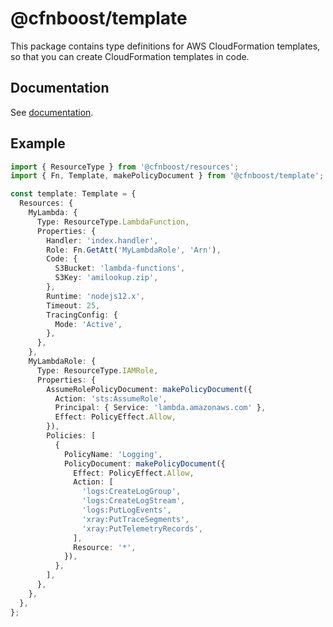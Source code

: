 # @cfnboost/template

This package contains type definitions for AWS CloudFormation templates, so that you can create CloudFormation templates in code.

## Documentation

See [documentation](https://cfnboost.github.io/template/).

## Example

```typescript
import { ResourceType } from '@cfnboost/resources';
import { Fn, Template, makePolicyDocument } from '@cfnboost/template';

const template: Template = {
  Resources: {
    MyLambda: {
      Type: ResourceType.LambdaFunction,
      Properties: {
        Handler: 'index.handler',
        Role: Fn.GetAtt('MyLambdaRole', 'Arn'),
        Code: {
          S3Bucket: 'lambda-functions',
          S3Key: 'amilookup.zip',
        },
        Runtime: 'nodejs12.x',
        Timeout: 25,
        TracingConfig: {
          Mode: 'Active',
        },
      },
    },
    MyLambdaRole: {
      Type: ResourceType.IAMRole,
      Properties: {
        AssumeRolePolicyDocument: makePolicyDocument({
          Action: 'sts:AssumeRole',
          Principal: { Service: 'lambda.amazonaws.com' },
          Effect: PolicyEffect.Allow,
        }),
        Policies: [
          {
            PolicyName: 'Logging',
            PolicyDocument: makePolicyDocument({
              Effect: PolicyEffect.Allow,
              Action: [
                'logs:CreateLogGroup',
                'logs:CreateLogStream',
                'logs:PutLogEvents',
                'xray:PutTraceSegments',
                'xray:PutTelemetryRecords',
              ],
              Resource: '*',
            }),
          },
        ],
      },
    },
  },
};
```
